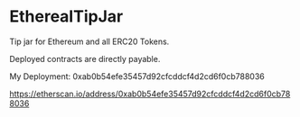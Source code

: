 # EtherealTipJar
Tip jar for Ethereum and all ERC20 Tokens.

Deployed contracts are directly payable.

My Deployment:
0xab0b54efe35457d92cfcddcf4d2cd6f0cb788036

https://etherscan.io/address/0xab0b54efe35457d92cfcddcf4d2cd6f0cb788036
